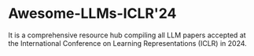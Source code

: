 # Awesome-LLMs-ICLR'24
 It is a comprehensive resource hub compiling all LLM papers accepted at the International Conference on Learning Representations (ICLR) in 2024.
